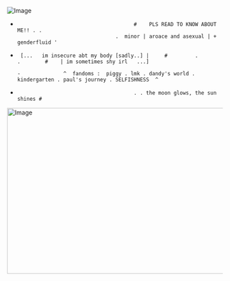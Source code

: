 
![Image](https://github.com/user-attachments/assets/6c45731a-ab0c-42da-a9aa-1fcd7e834db7)

  -
                                              #    PLS READ TO KNOW ABOUT ME!! . .
                                        .  minor | aroace and asexual | + genderfluid '
-      [...   im insecure abt my body [sadly..] |     #         .          .        #    | im sometimes shy irl   ...]
                                                                                                                                -              ^  fandoms :  piggy . lmk . dandy's world . kindergarten . paul's journey . SELFISHNESS  ^
-                                           . . the moon glows, the sun shines # 
     
<img width="645" height="387" alt="Image" src="https://github.com/user-attachments/assets/fdce84ad-394b-4e97-959f-617c8ccc9977" />
